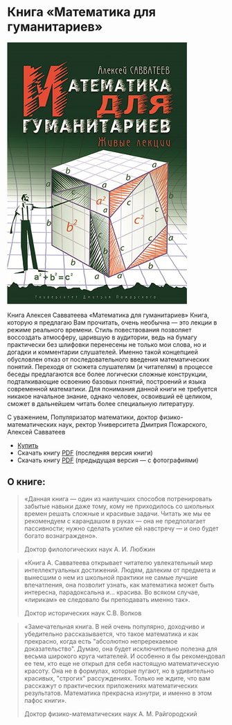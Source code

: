# Книга «Математика для гуманитариев»

![Математика для гуманитариев. Алексей Савватеев](cover.jpg)

Книга Алексея Савватеева «Математика для гуманитариев»
Книга, которую я предлагаю Вам прочитать, очень необычна — это лекции в режиме реального времени. Стиль повествования позволяет воссоздать атмосферу, царившую в аудитории, ведь на бумагу практически без шлифовки перенесены не только мои слова, но и догадки и комментарии слушателей. Именно такой концепцией обусловлен отказ от последовательного введения математических понятий. Переходя от сюжета слушателям (и читателям) в процессе беседы предлагаются все более логически сложные конструкции, подталкивающие освоению базовых понятий, построений и языка современной математики. Для понимания данной книги не тpебуется никакое начальное знание, однако человек, освоивший её целиком, сможет в дальнейшем читать более специальную литературу. 

С уважением,
Популяризатор математики,
доктор физико-математических наук,
ректор Университета Дмитрия Пожарского,
Алексей Савватеев

* [Купить](https://www.chitai-gorod.ru/product/matematika-dlya-gumanitariev-zhivye-lekcii-2730257)
* Скачать книгу [PDF](mat_dlya_gum.pdf) (последняя версия книги)
* Скачать книгу [PDF](mat_dlya_gum.old.pdf) (предыдущая версия — с фотографиями)

## О книге:
> «Данная книга — один из наилучших способов потренировать забытые навыки даже тому, кому не приходилось со школьных времен решать сложные и красивые задачи. Читать же мы ее рекомендуем с карандашом в руках — она не предполагает пассивности; нужно сделать усилие ей навстречу — и оно будет богато вознаграждено».
>
> Доктор филологических наук А. И. Любжин

> «Книга А. Савватеева открывает читателю увлекательный мир интеллектуальных достижений. Людям, далеким от предмета и вынесшим о нем из школьной практики не самые лучшие впечатления, она позволит узнать, как математика может быть интересна, парадоксальна и… красива. Во всяком случае, «лирикам» ее следовало бы преподавать именно так».
>
> Доктор исторических наук С.В. Волков

> «Замечательная книга. В ней очень популярно, доходчиво и убедительно рассказывается, что такое математика и как прекрасно, когда есть "абсолютно непререкаемое доказательство". Думаю, она будет исключительно полезна для весьма широкого круга читателей. И особенно я бы рекомендовал ее тем, кто еще не открыл для себя настоящую математическую красоту. Она не в формулах, которые пугают, но в удивительно красивых, "строгих" рассуждениях. Только не ждите, что вам расскажут о практических приложениях математических результатов. Математика прекрасна изнутри, и именно в этом пафос книги».
>
> Доктор физико-математических наук А. М. Райгородский
